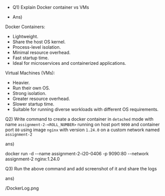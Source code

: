 - Q1)  Explain Docker container vs VMs

- Ans)  

Docker Containers:
- Lightweight.
- Share the host OS kernel.
- Process-level isolation.
- Minimal resource overhead.
- Fast startup time.
- Ideal for microservices and containerized applications.

Virtual Machines (VMs):
- Heavier.
- Run their own OS.
- Strong isolation.
- Greater resource overhead.
- Slower startup time.
- Suitable for running diverse workloads with different OS requirements.


Q2) Write command to create a docker container in `detached` mode with name `assignment-2-<ROLL_NUMBER>` running on host port `9090` and container port `80` using image `nginx` with version `1.24.0` on a custom network named `assignment-2`

ans) 

docker run -d --name assignment-2-i20-0406 -p 9090:80 --network assignment-2 nginx:1.24.0


Q3) Run the above command and add screenshot of it and share the logs


ans) 

/DockerLog.png